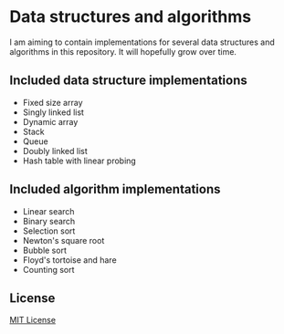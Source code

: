 # Data structures and algorithms

I am aiming to contain implementations for several data structures and algorithms in this repository.
It will hopefully grow over time.

## Included data structure implementations

- Fixed size array
- Singly linked list
- Dynamic array
- Stack
- Queue
- Doubly linked list
- Hash table with linear probing

## Included algorithm implementations

- Linear search
- Binary search
- Selection sort
- Newton's square root
- Bubble sort
- Floyd's tortoise and hare
- Counting sort

## License

[MIT License](https://github.com/iozsaygi/dsaa/blob/main/LICENSE)